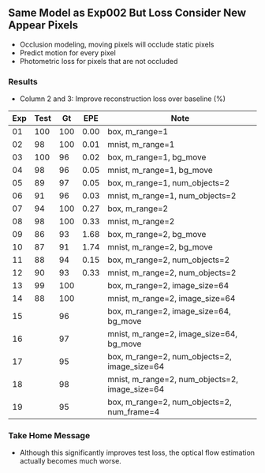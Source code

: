 ## Same Model as Exp002 But Loss Consider New Appear Pixels

- Occlusion modeling, moving pixels will occlude static pixels
- Predict motion for every pixel
- Photometric loss for pixels that are not occluded

### Results

- Column 2 and 3: Improve reconstruction loss over baseline (%) 

| Exp  | Test | Gt   | EPE  | Note |
| ---- | ---- | ---- | ---- | ---- |
| 01 | 100 | 100 | 0.00 | box, m_range=1 |
| 02 | 98 | 100 | 0.01 | mnist, m_range=1 |
| 03 | 100 | 96 | 0.02 | box, m_range=1, bg_move |
| 04 | 98 | 96 | 0.05 | mnist, m_range=1, bg_move |
| 05 | 89 | 97 | 0.05 | box, m_range=1, num_objects=2 |
| 06 | 91 | 96 | 0.03 | mnist, m_range=1, num_objects=2 |
| 07 | 94 | 100 | 0.27 | box, m_range=2 |
| 08 | 98 | 100 | 0.33 | mnist, m_range=2 |
| 09 | 86 | 93 | 1.68 | box, m_range=2, bg_move |
| 10 | 87 | 91 | 1.74 | mnist, m_range=2, bg_move |
| 11 | 88 | 94 | 0.15 | box, m_range=2, num_objects=2 |
| 12 | 90 | 93 | 0.33 | mnist, m_range=2, num_objects=2 |
| 13 | 99 | 100 |  | box, m_range=2, image_size=64 |
| 14 | 88 | 100 |  | mnist, m_range=2, image_size=64 |
| 15 |  | 96 |  | box, m_range=2, image_size=64, bg_move |
| 16 |  | 97 |  | mnist, m_range=2, image_size=64, bg_move |
| 17 |  | 95 |  | box, m_range=2, num_objects=2, image_size=64 |
| 18 |  | 98 |  | mnist, m_range=2, num_objects=2, image_size=64 |
| 19 |  | 95 |  | box, m_range=2, num_objects=2, num_frame=4 |

### Take Home Message

- Although this significantly improves test loss, the optical flow estimation actually becomes much worse. 
